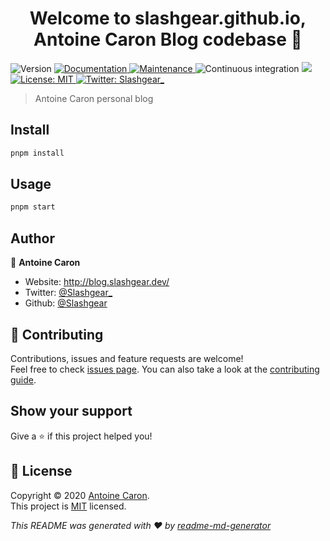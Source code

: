 <h1 align="center">Welcome to slashgear.github.io, Antoine Caron Blog codebase 👋</h1>
<p>
  
  <img alt="Version" src="https://img.shields.io/badge/version-0.1.0-blue.svg?cacheSeconds=2592000" />
  <a href="https://github.com/gatsbyjs/gatsby-starter-blog#readme" target="_blank">
    <img alt="Documentation" src="https://img.shields.io/badge/documentation-yes-brightgreen.svg" />
  </a>
  <a href="https://github.com/gatsbyjs/gatsby-starter-blog/graphs/commit-activity" target="_blank">
    <img alt="Maintenance" src="https://img.shields.io/badge/Maintained%3F-yes-green.svg" />
  </a>
  <img alt="Continuous integration" src="https://github.com/Slashgear/slashgear.github.io/actions/workflows/continuous-integration.yml/badge.svg" />
   <a href="https://automate.browserstack.com/public-build/c21laEZCYTdxTDlLVCt2dEt6aUNiTTcxMWZkTWZjRzE1WDlYMHpUOVU3UT0tLUZzZTVXS1JTbnBYcS9COFNDV1I3RGc9PQ==--018cc19e34bce2414b4a640ca6962bbc0cd84a7d">
    <img src='https://automate.browserstack.com/badge.svg?badge_key=c21laEZCYTdxTDlLVCt2dEt6aUNiTTcxMWZkTWZjRzE1WDlYMHpUOVU3UT0tLUZzZTVXS1JTbnBYcS9COFNDV1I3RGc9PQ==--018cc19e34bce2414b4a640ca6962bbc0cd84a7d'/>
  </a>
  <a href="https://github.com/gatsbyjs/gatsby-starter-blog/blob/master/LICENSE" target="_blank">
    <img alt="License: MIT" src="https://img.shields.io/github/license/Slashgear/slashgear.github.io" />
  </a>
  <a href="https://twitter.com/Slashgear_" target="_blank">
    <img alt="Twitter: Slashgear_" src="https://img.shields.io/twitter/follow/Slashgear_.svg?style=social" />
  </a>
</p>

> Antoine Caron personal blog

## Install

```sh
pnpm install
```

## Usage

```sh
pnpm start
```

## Author

👤 **Antoine Caron**

- Website: http://blog.slashgear.dev/
- Twitter: [@Slashgear\_](https://twitter.com/Slashgear_)
- Github: [@Slashgear](https://github.com/Slashgear)

## 🤝 Contributing

Contributions, issues and feature requests are welcome!<br />Feel free to check [issues page](https://github.com/gatsbyjs/gatsby/issues). You can also take a look at the [contributing guide](https://github.com/gatsbyjs/gatsby-starter-blog/blob/master/CONTRIBUTING.md).

## Show your support

Give a ⭐️ if this project helped you!

## 📝 License

Copyright © 2020 [Antoine Caron](https://github.com/Slashgear).<br />
This project is [MIT](https://github.com/gatsbyjs/gatsby-starter-blog/blob/master/LICENSE) licensed.

_This README was generated with ❤️ by [readme-md-generator](https://github.com/kefranabg/readme-md-generator)_
